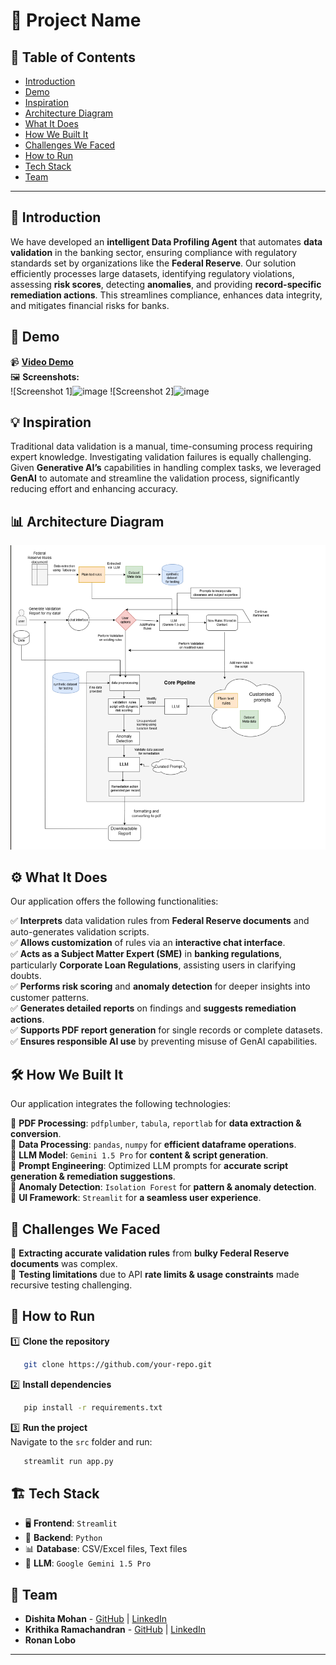 # 🚀 Project Name

## 📌 Table of Contents
- [Introduction](#-introduction)
- [Demo](#-demo)
- [Inspiration](#-inspiration)
- [Architecture Diagram](#-architecture-diagram)
- [What It Does](#-what-it-does)
- [How We Built It](#-how-we-built-it)
- [Challenges We Faced](#-challenges-we-faced)
- [How to Run](#-how-to-run)
- [Tech Stack](#-tech-stack)
- [Team](#-team)

---

## 🎯 Introduction
We have developed an **intelligent Data Profiling Agent** that automates **data validation** in the banking sector, ensuring compliance with regulatory standards set by organizations like the **Federal Reserve**. Our solution efficiently processes large datasets, identifying regulatory violations, assessing **risk scores**, detecting **anomalies**, and providing **record-specific remediation actions**. This streamlines compliance, enhances data integrity, and mitigates financial risks for banks.

## 🎥 Demo 
📹 **[Video Demo](./artifacts/demo/demo_final.mp4)**  
🖼️ **Screenshots:**  
![Screenshot 1]![image](https://github.com/user-attachments/assets/07357c0c-c5a2-4a12-9822-f81ae25a6f31)
![Screenshot 2]![image](https://github.com/user-attachments/assets/e725a183-a2dc-4ef5-9457-6ddf5186b4bb)



## 💡 Inspiration
Traditional data validation is a manual, time-consuming process requiring expert knowledge. Investigating validation failures is equally challenging. Given **Generative AI’s** capabilities in handling complex tasks, we leveraged **GenAI** to automate and streamline the validation process, significantly reducing effort and enhancing accuracy.

## 📊 Architecture Diagram
![Alttext](https://github.com/ewfx/gaidp-prism/blob/bff5485db47e924069edad82116825feed1d2ffb/architecturediagram.png)

## ⚙️ What It Does
Our application offers the following functionalities:

✅ **Interprets** data validation rules from **Federal Reserve documents** and auto-generates validation scripts.  
✅ **Allows customization** of rules via an **interactive chat interface**.  
✅ **Acts as a Subject Matter Expert (SME)** in **banking regulations**, particularly **Corporate Loan Regulations**, assisting users in clarifying doubts.  
✅ **Performs risk scoring** and **anomaly detection** for deeper insights into customer patterns.  
✅ **Generates detailed reports** on findings and **suggests remediation actions**.  
✅ **Supports PDF report generation** for single records or complete datasets.  
✅ **Ensures responsible AI use** by preventing misuse of GenAI capabilities.

## 🛠️ How We Built It
Our application integrates the following technologies:

🔹 **PDF Processing**: `pdfplumber`, `tabula`, `reportlab` for **data extraction & conversion**.  
🔹 **Data Processing**: `pandas`, `numpy` for **efficient dataframe operations**.  
🔹 **LLM Model**: `Gemini 1.5 Pro` for **content & script generation**.  
🔹 **Prompt Engineering**: Optimized LLM prompts for **accurate script generation & remediation suggestions**.  
🔹 **Anomaly Detection**: `Isolation Forest` for **pattern & anomaly detection**.  
🔹 **UI Framework**: `Streamlit` for **a seamless user experience**.

## 🚧 Challenges We Faced
🔹 **Extracting accurate validation rules** from **bulky Federal Reserve documents** was complex.  
🔹 **Testing limitations** due to API **rate limits & usage constraints** made recursive testing challenging.

## 🏃 How to Run
1️⃣ **Clone the repository**  
```sh
   git clone https://github.com/your-repo.git
```
2️⃣ **Install dependencies**  
```sh
   pip install -r requirements.txt
```
3️⃣ **Run the project**  
Navigate to the `src` folder and run:  
```sh
   streamlit run app.py
```

## 🏗️ Tech Stack
- 🖥️ **Frontend**: `Streamlit`
- 🔧 **Backend**: `Python`
- 📊 **Database**: CSV/Excel files, Text files
- 🤖 **LLM**: `Google Gemini 1.5 Pro`

## 👥 Team
- **Dishita Mohan** - [GitHub](https://github.com/dishitamohan) | [LinkedIn](#)
- **Krithika Ramachandran** - [GitHub](https://github.com/kritatgit) | [LinkedIn](https://www.linkedin.com/in/krithika-ramachandran-42a1471b1)
- **Ronan Lobo**

---

